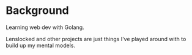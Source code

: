 # Background

Learning web dev with Golang.

Lenslocked and other projects are just things I've played around with to build up my mental models.
